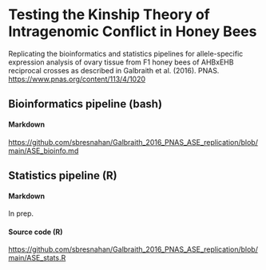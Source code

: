 # Testing the Kinship Theory of Intragenomic Conflict in Honey Bees
Replicating the bioinformatics and statistics pipelines for allele-specific expression analysis of ovary tissue from F1 honey bees of AHBxEHB reciprocal crosses as described in Galbraith et al. (2016). PNAS. https://www.pnas.org/content/113/4/1020

## Bioinformatics pipeline (bash)
#### Markdown
https://github.com/sbresnahan/Galbraith_2016_PNAS_ASE_replication/blob/main/ASE_bioinfo.md

## Statistics pipeline (R)
#### Markdown
In prep.
#### Source code (R)
https://github.com/sbresnahan/Galbraith_2016_PNAS_ASE_replication/blob/main/ASE_stats.R
